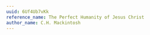 ```yaml
---
uuid: 6Uf4Ub7vKk
reference_name: The Perfect Humanity of Jesus Christ
author_name: C.H. Mackintosh
---
```

